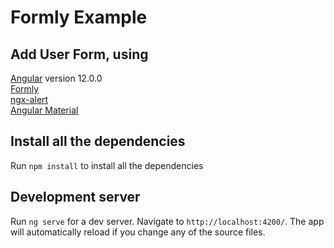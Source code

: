 # Formly Example 

## Add User Form, using

[Angular](https://angular.io/) version 12.0.0 <br>
[Formly](https://formly.dev/)                  <br>
[ngx-alert](https://www.npmjs.com/package/ngx-alerts) <br>
[Angular Material](https://material.angular.io/)

## Install all the dependencies

Run `npm install` to install all the dependencies

## Development server

Run `ng serve` for a dev server. Navigate to `http://localhost:4200/`. The app will automatically reload if you change any of the source files.
